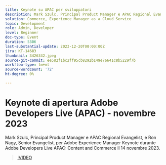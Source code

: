 ```yaml
---
title: Keynote su APAC per sviluppatori
description: Mark Szulc, Principal Product Manager e APAC Regional Evangelist, e Ron Nagy, Senior Evangelist, per Adobe Experience Manager Keynote durante Adobe Developers Live APAC - Content and Commerce il 14 novembre 2023.
solution: Commerce, Experience Manager as a Cloud Service
topic: Development
role: Admin, Developer
level: Beginner
doc-type: Event
duration: 5306
last-substantial-update: 2023-12-20T00:00:00Z
jira: KT-14683
thumbnail: 3426342.jpeg
source-git-commit: ee582f1bc2ff95cb8292b149e76641c8b5229f7b
workflow-type: tm+mt
source-wordcount: '72'
ht-degree: 0%

---
```



# Keynote di apertura Adobe Developers Live (APAC) - novembre 2023

Mark Szulc, Principal Product Manager e APAC Regional Evangelist, e Ron Nagy, Senior Evangelist, per Adobe Experience Manager Keynote durante Adobe Developers Live APAC: Content and Commerce il 14 novembre 2023.

>[!VIDEO](https://video.tv.adobe.com/v/3426342/?learn=on)
